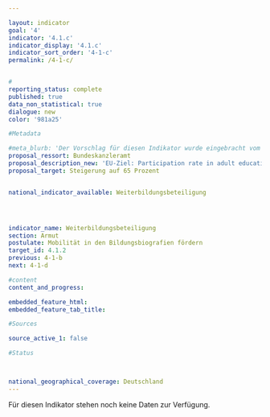 ```yaml
---

layout: indicator        
goal: '4'        
indicator: '4.1.c'        
indicator_display: '4.1.c'        
indicator_sort_order: '4-1-c'        
permalink: /4-1-c/        


#
reporting_status: complete        
published: true        
data_non_statistical: true        
dialogue: new
color: '981a25'

#Metadata    

#meta_blurb: 'Der Vorschlag für diesen Indikator wurde eingebracht vom Bundeskanzleramt.'
proposal_ressort: Bundeskanzleramt
proposal_description_new: 'EU-Ziel: Participation rate in adult education. Zwei mögliche Datengrundlagen, allerdings beide noch in Prüfung: <br>(1) Adult Education Survey - gute Datenqualität, aber nicht jedes Jahr veröffentlicht (57 %). <br>(2) Labor Force Survey auf EU 2030 Ebene - Quoten niedriger (27 %).'
proposal_target: Steigerung auf 65 Prozent


national_indicator_available: Weiterbildungsbeteiligung     




indicator_name: Weiterbildungsbeteiligung        
section: Armut        
postulate: Mobilität in den Bildungsbiografien fördern      
target_id: 4.1.2        
previous: 4-1-b       
next: 4-1-d       

#content         
content_and_progress:        

embedded_feature_html:
embedded_feature_tab_title:        

#Sources        

source_active_1: false

#Status        



national_geographical_coverage: Deutschland               
---
```

Für diesen Indikator stehen noch keine Daten zur Verfügung.
